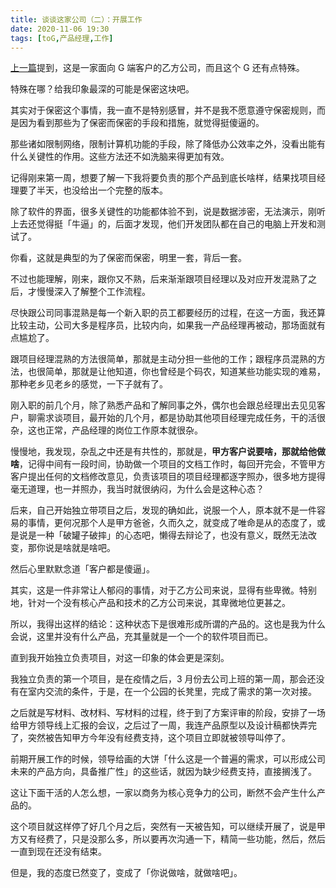 ```yaml
---
title: 谈谈这家公司（二）：开展工作
date: 2020-11-06 19:30
tags: [toG,产品经理,工作]
---
```


[上一篇](/2020/11/02/talk-about-the-company1/)提到，这是一家面向 G 端客户的乙方公司，而且这个 G 还有点特殊。
<!-- more -->
特殊在哪？给我印象最深的可能是保密这块吧。

其实对于保密这个事情，我一直不是特别感冒，并不是我不愿意遵守保密规则，而是因为看到那些为了保密而保密的手段和措施，就觉得挺傻逼的。

那些诸如限制网络，限制计算机功能的手段，除了降低办公效率之外，没看出能有什么关键性的作用。这些方法还不如洗脑来得更加有效。

记得刚来第一周，想要了解一下我将要负责的那个产品到底长啥样，结果找项目经理要了半天，也没给出一个完整的版本。

除了软件的界面，很多关键性的功能都体验不到，说是数据涉密，无法演示，刚听上去还觉得挺「牛逼」的，后面才发现，他们开发团队都在自己的电脑上开发和测试了。

你看，这就是典型的为了保密而保密，明里一套，背后一套。

不过也能理解，刚来，跟你又不熟，后来渐渐跟项目经理以及对应开发混熟了之后，才慢慢深入了解整个工作流程。

尽快跟公司同事混熟是每一个新入职的员工都要经历的过程，在这一方面，我还算比较主动，公司大多是程序员，比较内向，如果我一产品经理再被动，那场面就有点尴尬了。

跟项目经理混熟的方法很简单，那就是主动分担一些他的工作；跟程序员混熟的方法，也很简单，那就是让他知道，你也曾经是个码农，知道某些功能实现的难易，那种老乡见老乡的感觉，一下子就有了。

刚入职的前几个月，除了熟悉产品和了解同事之外，偶尔也会跟总经理出去见见客户，聊需求谈项目，最开始的几个月，都是协助其他项目经理完成任务，干的活很杂，这也正常，产品经理的岗位工作原本就很杂。

慢慢地，我发现，杂乱之中还是有共性的，那就是，**甲方客户说要啥，那就给他做啥**，记得中间有一段时间，协助做一个项目的文档工作时，每回开完会，不管甲方客户提出任何的文档修改意见，负责该项目的项目经理都逐字照办，很多地方提得毫无道理，也一并照办，我当时就很纳闷，为什么会是这种心态？

后来，自己开始独立带项目之后，发现的确如此，说服一个人，原本就不是一件容易的事情，更何况那个人是甲方爸爸，久而久之，就变成了唯命是从的态度了，或是说是一种「破罐子破摔」的心态吧，懒得去辩论了，也没有意义，既然无法改变，那你说是啥就是啥吧。

然后心里默默念道「客户都是傻逼」。

其实，这是一件非常让人郁闷的事情，对于乙方公司来说，显得有些卑微。特别地，针对一个没有核心产品和技术的乙方公司来说，其卑微地位更甚之。

所以，我得出这样的结论：这种状态下是很难形成所谓的产品的。这也是我为什么会说，这里并没有什么产品，充其量就是一个一个的软件项目而已。

直到我开始独立负责项目，对这一印象的体会更是深刻。

我独立负责的第一个项目，是在疫情之后，3 月份去公司上班的第一周，那会还没有在室内交流的条件，于是，在一个公园的长凳里，完成了需求的第一次对接。

之后就是写材料、改材料、写材料的过程，终于到了方案评审的阶段，安排了一场给甲方领导线上汇报的会议，之后过了一周，我连产品原型以及设计稿都快弄完了，突然被告知甲方今年没有经费支持，这个项目立即就被领导叫停了。

前期开展工作的时候，领导给画的大饼「什么这是一个普遍的需求，可以形成公司未来的产品方向，具备推广性」的这些话，就因为缺少经费支持，直接搁浅了。

这让下面干活的人怎么想，一家以商务为核心竞争力的公司，断然不会产生什么产品的。

这个项目就这样停了好几个月之后，突然有一天被告知，可以继续开展了，说是甲方又有经费了，只是没那么多，所以要再次沟通一下，精简一些功能，然后，然后一直到现在还没有结束。

但是，我的态度已然变了，变成了「你说做啥，就做啥吧」。
